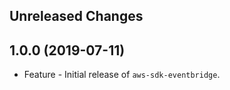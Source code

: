 Unreleased Changes
------------------

1.0.0 (2019-07-11)
------------------

* Feature - Initial release of `aws-sdk-eventbridge`.

